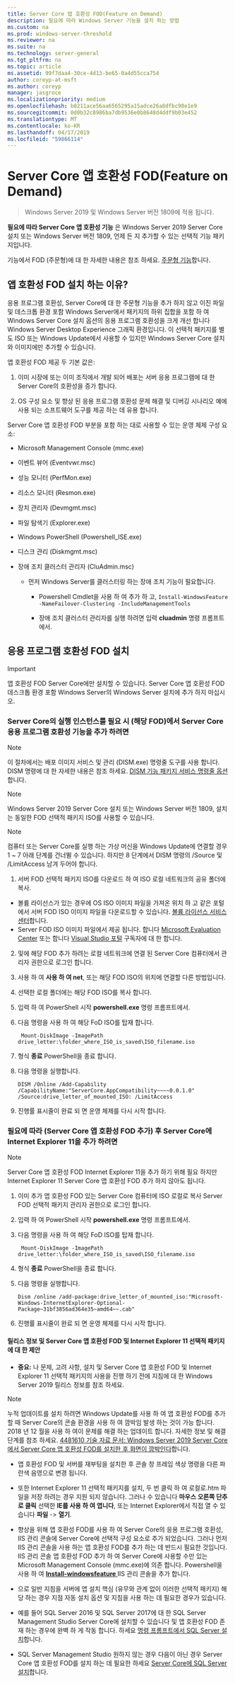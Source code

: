 ```yaml
---
title: Server Core 앱 호환성 FOD(Feature on Demand)
description: 필요에 따라 Windows Server 기능을 설치 하는 방법
ms.custom: na
ms.prod: windows-server-threshold
ms.reviewer: na
ms.suite: na
ms.technology: server-general
ms.tgt_pltfrm: na
ms.topic: article
ms.assetid: 99f7daa4-30ce-4d13-be65-0a4d55cca754
author: coreyp-at-msft
ms.author: coreyp
manager: jasgroce
ms.localizationpriority: medium
ms.openlocfilehash: b8211ace56aa6565295a15adce26a8dfbc98e1e9
ms.sourcegitcommit: 0d0b32c8986ba7db9536e0b8648d4ddf9b03e452
ms.translationtype: MT
ms.contentlocale: ko-KR
ms.lasthandoff: 04/17/2019
ms.locfileid: "59866114"
---
```

# <a name="server-core-app-compatibility-feature-on-demand-fod"></a>Server Core 앱 호환성 FOD(Feature on Demand)

> Windows Server 2019 및 Windows Server 버전 1809에 적용 됩니다.

**필요에 따라 Server Core 앱 호환성 기능** 은 Windows Server 2019 Server Core 설치 또는 Windows Server 버전 1809, 언제 든 지 추가할 수 있는 선택적 기능 패키지입니다.

기능에서 FOD (주문형)에 대 한 자세한 내용은 참조 하세요. [주문형 기능](https://docs.microsoft.com/windows-hardware/manufacture/desktop/features-on-demand-v2--capabilities)합니다.


## <a name="why-install-the-app-compatibility-fod"></a>앱 호환성 FOD 설치 하는 이유? 

응용 프로그램 호환성, Server Core에 대 한 주문형 기능을 추가 하지 않고 이진 파일 및 데스크톱 환경 포함 Windows Server에서 패키지의 하위 집합을 포함 하 여 Windows Server Core 설치 옵션의 응용 프로그램 호환성을 크게 개선 합니다 Windows Server Desktop Experience 그래픽 환경입니다. 이 선택적 패키지를 별도 ISO 또는 Windows Update에서 사용할 수 있지만 Windows Server Core 설치와 이미지에만 추가할 수 있습니다.

앱 호환성 FOD 제공 두 기본 값은:

1.  이미 시장에 또는 이미 조직에서 개발 되어 배포는 서버 응용 프로그램에 대 한 Server Core의 호환성을 증가 합니다.

2.  OS 구성 요소 및 향상 된 응용 프로그램 호환성 문제 해결 및 디버깅 시나리오 예에 사용 되는 소프트웨어 도구를 제공 하는 데 유용 합니다.

Server Core 앱 호환성 FOD 부분을 포함 하는 대로 사용할 수 있는 운영 체제 구성 요소:

-   Microsoft Management Console (mmc.exe)

-   이벤트 뷰어 (Eventvwr.msc)

-   성능 모니터 (PerfMon.exe)

-   리소스 모니터 (Resmon.exe)

-   장치 관리자 (Devmgmt.msc)

-   파일 탐색기 (Explorer.exe)

-   Windows PowerShell (Powershell_ISE.exe)

-   디스크 관리 (Diskmgmt.msc)

-   장애 조치 클러스터 관리자 (CluAdmin.msc)

    -   먼저 Windows Server를 클러스터링 하는 장애 조치 기능이 필요합니다.

        -   Powershell Cmdlet을 사용 하 여 추가 하 고, `Install-WindowsFeature -NameFailover-Clustering -IncludeManagementTools`

        -   장애 조치 클러스터 관리자를 실행 하려면 입력 **cluadmin** 명령 프롬프트에서.

## <a name="installing-the-app-compatibility-fod"></a>응용 프로그램 호환성 FOD 설치

 >[!IMPORTANT] 
   >앱 호환성 FOD Server Core에만 설치할 수 있습니다. Server Core 앱 호환성 FOD 데스크톱 환경 포함 Windows Server의 Windows Server 설치에 추가 하지 마십시오.

### <a name="to-add-the-server-core-app-compatibility-feature-on-demand-fod-to-a-running-instance-of-server-core"></a>Server Core의 실행 인스턴스를 필요 시 (해당 FOD)에서 Server Core 응용 프로그램 호환성 기능을 추가 하려면

 >[!NOTE] 
   > 이 절차에서는 배포 이미지 서비스 및 관리 (DISM.exe) 명령줄 도구를 사용 합니다. DISM 명령에 대 한 자세한 내용은 참조 하세요. [DISM 기능 패키지 서비스 명령줄 옵션](https://docs.microsoft.com/windows-hardware/manufacture/desktop/dism-capabilities-package-servicing-command-line-options)합니다.

>[!NOTE] 
   > Windows Server 2019 Server Core 설치 또는 Windows Server 버전 1809, 설치는 동일한 FOD 선택적 패키지 ISO를 사용할 수 있습니다.

>[!NOTE] 
   > 컴퓨터 또는 Server Core를 실행 하는 가상 머신을 Windows Update에 연결할 경우 1 ~ 7 아래 단계를 건너뛸 수 있습니다. 하지만 8 단계에서 DISM 명령의 /Source 및 /LimitAccess 남겨 두어야 합니다.

1. 서버 FOD 선택적 패키지 ISO를 다운로드 하 여 ISO 로컬 네트워크의 공유 폴더에 복사.

 - 볼륨 라이선스가 있는 경우에 OS ISO 이미지 파일을 가져온 위치 하 고 같은 포털에서 서버 FOD ISO 이미지 파일을 다운로드할 수 있습니다. [볼륨 라이선스 서비스 센터](https://www.microsoft.com/Licensing/servicecenter/default.aspx)합니다.
 - Server FOD ISO 이미지 파일에서 제공 됩니다. 합니다 [Microsoft Evaluation Center](https://www.microsoft.com/evalcenter/evaluate-windows-server-2019) 또는 합니다 [Visual Studio 포털](https://visualstudio.microsoft.com) 구독자에 대 한 합니다.


2. 및에 해당 FOD 추가 하려는 로컬 네트워크에 연결 된 Server Core 컴퓨터에서 관리자 권한으로 로그인 합니다.

3. 사용 하 여 **사용 하 여 net**, 또는 해당 FOD ISO의 위치에 연결할 다른 방법입니다.

4. 선택한 로컬 폴더에는 해당 FOD ISO를 복사 합니다.

5. 입력 하 여 PowerShell 시작 **powershell.exe** 명령 프롬프트에서.

6. 다음 명령을 사용 하 여 해당 FoD ISO를 탑재 합니다.

        Mount-DiskImage -ImagePath drive_letter:\folder_where_ISO_is_saved\ISO_filename.iso

7. 형식 **종료** PowerShell을 종료 합니다.

8.  다음 명령을 실행합니다.

        DISM /Online /Add-Capability /CapabilityName:"ServerCore.AppCompatibility~~~~0.0.1.0" /Source:drive_letter_of_mounted_ISO: /LimitAccess

9.  진행률 표시줄이 완료 되 면 운영 체제를 다시 시작 합니다.

### <a name="to-optionally-add-internet-explorer-11-to-server-core-after-adding-the-server-core-app-compatibility-fod"></a>필요에 따라 (Server Core 앱 호환성 FOD 추가) 후 Server Core에 Internet Explorer 11을 추가 하려면

 >[!NOTE]  
   > Server Core 앱 호환성 FOD Internet Explorer 11을 추가 하기 위해 필요 하지만 Internet Explorer 11 Server Core 앱 호환성 FOD 추가 하지 않아도 됩니다.

1.  이미 추가 앱 호환성 FOD 있는 Server Core 컴퓨터에 ISO 로컬로 복사 Server FOD 선택적 패키지 관리자 권한으로 로그인 합니다.

2.  입력 하 여 PowerShell 시작 **powershell.exe** 명령 프롬프트에서.

3.  다음 명령을 사용 하 여 해당 FoD ISO를 탑재 합니다.

         Mount-DiskImage -ImagePath drive_letter:\folder_where_ISO_is_saved\ISO_filename.iso

4.  형식 **종료** PowerShell을 종료 합니다.


5.  다음 명령을 실행합니다.

        Dism /online /add-package:drive_letter_of_mounted_iso:"Microsoft-Windows-InternetExplorer-Optional-Package~31bf3856ad364e35~amd64~~.cab"

6.  진행률 표시줄이 완료 되 면 운영 체제를 다시 시작 합니다.

 
#### <a name="release-notes-and-suggestions-for-the-server-core-app-compatibility-fod-and-internet-explorer-11-optional-package"></a>릴리스 정보 및 Server Core 앱 호환성 FOD 및 Internet Explorer 11 선택적 패키지에 대 한 제안

- **중요:** 나 문제, 고려 사항, 설치 및 Server Core 앱 호환성 FOD 및 Internet Explorer 11 선택적 패키지의 사용을 진행 하기 전에 지침에 대 한 Windows Server 2019 릴리스 정보를 참조 하세요.
 
 >[!NOTE] 
   > 누적 업데이트를 설치 하려면 Windows Update를 사용 하 여 앱 호환성 FOD를 추가할 때 Server Core의 콘솔 환경을 사용 하 여 깜박임 발생 하는 것이 가능 합니다.  2018 년 12 월을 사용 하 여이 문제를 해결 하는 업데이트 합니다.  자세한 정보 및 해결 단계를 참조 하세요. [4481610 기술 자료 문서: Windows Server 2019 Server Core에서 Server Core 앱 호환성 FOD를 설치한 후 화면이 깜박인다](https://support.microsoft.com/help/4481610/screen-flickers-after-fod-installation-windows2019-server-core)합니다.

- 앱 호환성 FOD 및 서버를 재부팅을 설치한 후 콘솔 창 프레임 색상 명령을 다른 파란색 음영으로 변경 됩니다.

- 또한 Internet Explorer 11 선택적 패키지를 설치, 두 번 클릭 하 여 로컬로.htm 파일을 저장 하려는 경우 지원 되지 않습니다. 그러나 수 있습니다 **마우스 오른쪽 단추로 클릭** 선택한 **IE를 사용 하 여 엽니다**, 또는 Internet Explorer에서 직접 열 수 있습니다 **파일** -> **열기**. 

- 향상을 위해 앱 호환성 FOD를 사용 하 여 Server Core의 응용 프로그램 호환성, IIS 관리 콘솔에 Server Core에 선택적 구성 요소로 추가 되었습니다.  그러나 먼저 IIS 관리 콘솔을 사용 하는 앱 호환성 FOD를 추가 하는 데 반드시 필요한 것입니다. IIS 관리 콘솔 앱 호환성 FOD 추가 하 여 Server Core에 사용할 수만 있는 Microsoft Management Console (mmc.exe)에 의존 합니다.  Powershell을 사용 하 여 [ **Install-windowsfeature** ](https://docs.microsoft.com/powershell/module/microsoft.windows.servermanager.migration/install-windowsfeature?view=win10-ps) IIS 관리 콘솔을 추가 합니다.

- 으로 일반 지침을 서버에 앱 설치 핵심 (유무와 관계 없이 이러한 선택적 패키지) 해당 하는 경우 지점 자동 설치 옵션 및 지침을 사용 하는 데 필요한 경우가 있습니다. 
    
 - 예를 들어 SQL Server 2016 및 SQL Server 2017에 대 한 SQL Server Management Studio Server Core에 설치할 수 있습니다 및 앱 호환성 FOD 존재 하는 경우에 완벽 하 게 작동 합니다.  하세요 [명령 프롬프트에서 SQL Server 설치](https://docs.microsoft.com/sql/database-engine/install-windows/install-sql-server-from-the-command-prompt?view=sql-server-2017)합니다.
 - SQL Server Management Studio 원하지 않는 경우 다음이 아닌 경우 Server Core 앱 호환성 FOD를 설치 하는 데 필요한  하세요 [Server Core에 SQL Server 설치](https://docs.microsoft.com/sql/database-engine/install-windows/install-sql-server-on-server-core?view=sql-server-2017)합니다.

